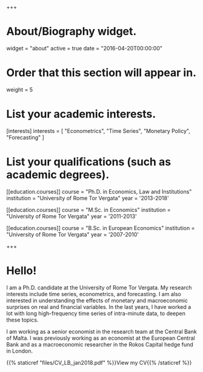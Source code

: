 +++
# About/Biography widget.
widget = "about"
active = true
date = "2016-04-20T00:00:00"

# Order that this section will appear in.
weight = 5

# List your academic interests.
[interests]
  interests = [
    "Econometrics",
    "Time Series",
    "Monetary Policy",
    "Forecasting"
  ]

# List your qualifications (such as academic degrees).
[[education.courses]]
  course = "Ph.D. in Economics, Law and Institutions"
  institution = "University of Rome Tor Vergata"
  year = '2013-2018'

[[education.courses]]
  course = "M.Sc. in Economics"
  institution = "University of Rome Tor Vergata"
  year = '2011-2013'

[[education.courses]]
  course = "B.Sc. in European Economics"
  institution = "University of Rome Tor Vergata"
  year = '2007-2010'


+++

# Hello!

I am a Ph.D. candidate at the University of Rome Tor Vergata. My research interests include time series, econometrics, and forecasting. I am also interested in understanding the effects of monetary and macroeconomic surprises on real and financial variables. In the last years, I have worked a lot with long high-frequency time series of intra-minute data, to deepen these topics. 

I am working as a senior economist in the research team at the Central Bank of Malta. I was previously working as an economist at the European Central Bank and as a macroeconomic researcher in the Rokos Capital hedge fund in London.

{{% staticref "files/CV_LB_jan2018.pdf" %}}View my CV{{% /staticref %}}